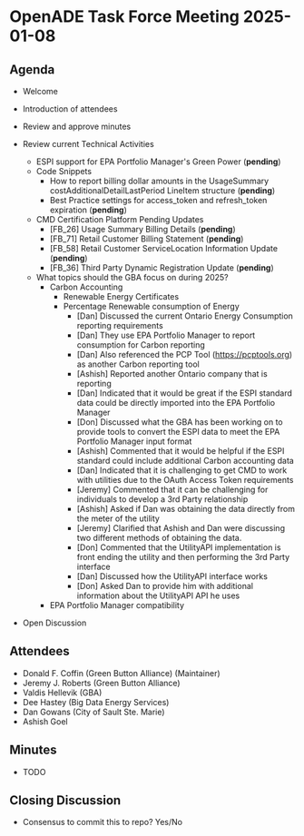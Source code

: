 # OpenADE Task Force Meeting 2025-01-08

## Agenda
* Welcome
* Introduction of attendees
* Review and approve minutes


* Review current Technical Activities
  * ESPI support for EPA Portfolio Manager's Green Power (**pending**)
  * Code Snippets
    * How to report billing dollar amounts in the UsageSummary costAdditionalDetailLastPeriod LineItem structure
      (**pending**)
    * Best Practice settings for access_token and refresh_token expiration (**pending**)
  * CMD Certification Platform Pending Updates
    * [FB_26] Usage Summary Billing Details (**pending**)
    * [FB_71] Retail Customer Billing Statement (**pending**)
    * [FB_58] Retail Customer ServiceLocation Information Update (**pending**)
    * [FB_36] Third Party Dynamic Registration Update (**pending**)
  * What topics should the GBA focus on during 2025?
    * Carbon Accounting 
      * Renewable Energy Certificates
      * Percentage Renewable consumption of Energy
        * [Dan] Discussed the current Ontario Energy Consumption reporting requirements
        * [Dan] They use EPA Portfolio Manager to report consumption for Carbon reporting
        * [Dan] Also referenced the PCP Tool (https://pcptools.org) as another Carbon reporting tool
        * [Ashish] Reported another Ontario company that is reporting 
        * [Dan] Indicated that it would be great if the ESPI standard data could be directly imported into the EPA 
          Portfolio Manager
        * [Don] Discussed what the GBA has been working on to provide tools to convert the ESPI data to meet the EPA 
          Portfolio Manager input format 
        * [Ashish] Commented that it would be helpful if the ESPI standard could include additional Carbon accounting data
        * [Dan] Indicated that it is challenging to get CMD to work with utilities due to the OAuth Access Token 
          requirements
        * [Jeremy] Commented that it can be challenging for individuals to develop a 3rd Party relationship
        * [Ashish] Asked if Dan was obtaining the data directly from the meter of the utility
        * [Jeremy] Clarified that Ashish and Dan were discussing two different methods of obtaining the data.
        * [Don] Commented that the UtilityAPI implementation is front ending the utility and then performing the 3rd 
          Party interface
        * [Dan] Discussed how the UtilityAPI interface works 
        * [Don] Asked Dan to provide him with additional information about the UtilityAPI API he uses
    * EPA Portfolio Manager compatibility


* Open Discussion

## Attendees
* Donald F. Coffin (Green Button Alliance) (Maintainer)
* Jeremy J. Roberts (Green Button Alliance)
* Valdis Hellevik (GBA)
* Dee Hastey (Big Data Energy Services)
* Dan Gowans (City of Sault Ste. Marie)
* Ashish Goel


## Minutes
* TODO

## Closing Discussion
* Consensus to commit this to repo? Yes/No
